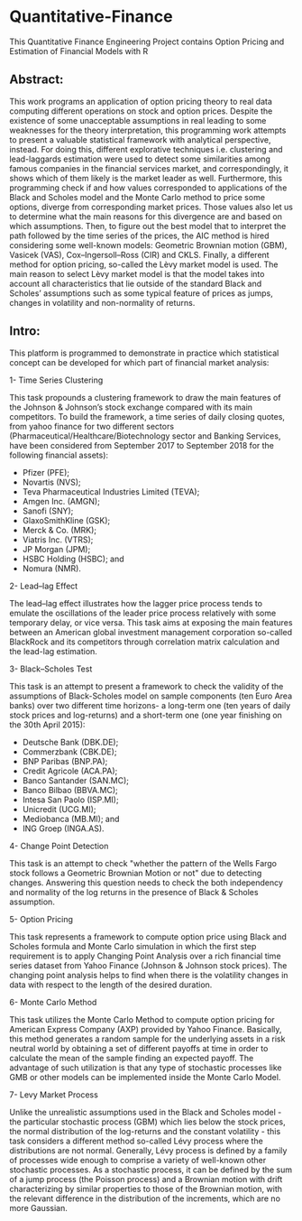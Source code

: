 # Quantitative-Finance
This Quantitative Finance Engineering Project contains Option Pricing and Estimation of Financial Models with R

## Abstract:
This work programs an application of option pricing theory to real data computing different operations on stock and option prices. Despite the existence of some unacceptable assumptions in real leading to some weaknesses for the theory interpretation, this programming work attempts to present a valuable statistical framework with analytical perspective, instead. For doing this, different explorative techniques i.e. clustering and lead-laggards estimation were used to detect some similarities among famous companies in the financial services market, and correspondingly, it shows which of them likely is the market leader as well. Furthermore, this programming check if and how values corresponded to applications of the Black and Scholes model and the Monte Carlo method to price some options, diverge from corresponding market prices. Those values also let us to determine what the main reasons for this divergence are and based on which assumptions. Then, to figure out the best model that to interpret the path followed by the time series of the prices, the AIC method is hired considering some well-known models: Geometric Brownian motion (GBM), Vasicek (VAS), Cox–Ingersoll–Ross (CIR) and CKLS. Finally, a different method for option pricing, so-called the Lèvy market model is used. The main reason to select Lèvy market model is that the model takes into account all characteristics that lie outside of the standard Black and Scholes’ assumptions such as some typical feature of prices as jumps, changes in volatility and non-normality of returns.

## Intro:

This platform is programmed to demonstrate in practice which statistical concept can be developed for which part of financial market analysis:

1- Time Series Clustering

This task propounds a clustering framework to draw the main features of the Johnson & Johnson’s stock exchange compared with its main competitors. To build the framework, a time series of daily closing quotes, from yahoo finance for two different sectors (Pharmaceutical/Healthcare/Biotechnology sector and Banking Services, have been considered from September 2017 to September 2018 for the following financial assets):
- Pfizer (PFE);
- Novartis (NVS);
- Teva Pharmaceutical Industries Limited (TEVA);
- Amgen Inc. (AMGN);
- Sanofi (SNY);
- GlaxoSmithKline (GSK);
- Merck & Co. (MRK);
- Viatris Inc. (VTRS);
- JP Morgan (JPM);
- HSBC Holding (HSBC); and
- Nomura (NMR).

2- Lead–lag Effect

The lead–lag effect illustrates how the lagger price process tends to emulate the oscillations of the leader price process  relatively with some temporary delay, or vice versa. This task aims at exposing the main features between an American global investment management corporation so-called BlackRock and its competitors through correlation matrix calculation and the lead-lag estimation.

3- Black–Scholes Test

This task is an attempt to present a framework to check the validity of the assumptions of Black-Scholes model on sample components (ten Euro Area banks) over two different time horizons- a long-term one (ten years of daily stock prices and log-returns) and a short-term one (one year finishing on the 30th April 2015):
- Deutsche Bank (DBK.DE);
- Commerzbank (CBK.DE);
- BNP Paribas (BNP.PA);
- Credit Agricole (ACA.PA);
- Banco Santander (SAN.MC);
- Banco Bilbao (BBVA.MC);
- Intesa San Paolo (ISP.MI);
- Unicredit (UCG.MI);
- Mediobanca (MB.MI); and
- ING Groep (INGA.AS).

4- Change Point Detection

This task is an attempt to check "whether the pattern of the Wells Fargo stock follows a Geometric Brownian Motion or not" due to detecting changes. Answering this question needs to check the both independency and normality of the log returns in the presence of Black & Scholes assumption.

5- Option Pricing

This task represents a framework to compute option price using Black and Scholes formula and Monte Carlo simulation in which the first step requirement is to apply Changing Point Analysis over a rich financial time series dataset from Yahoo Finance (Johnson & Johnson stock prices). The changing point analysis helps to find when there is the volatility changes in data with respect to the length of the desired duration.

6- Monte Carlo Method

This task utilizes the Monte Carlo Method to compute option pricing for American Express Company (AXP) provided by Yahoo Finance. Basically, this method generates a random sample for the underlying assets in a risk neutral world by obtaining a set of different payoffs at time in order to calculate the mean of the sample finding an expected payoff. The advantage of such utilization is that any type of stochastic processes like GMB or other models can be implemented inside the Monte Carlo Model.

7- Levy Market Process

Unlike the unrealistic assumptions used in the Black and Scholes model - the particular stochastic process (GBM) which lies below the stock prices, the normal distribution of the log-returns and the constant volatility - this task considers a different method so-called Lévy process where the distributions are not normal. Generally, Lévy process is defined by a family of processes wide enough to comprise a variety of well-known other stochastic processes. As a stochastic process, it can be defined by the sum of a jump process (the Poisson process) and a Brownian motion with drift characterizing by similar properties to those of the Brownian motion, with the relevant difference in the distribution of the increments, which are no more Gaussian. 
